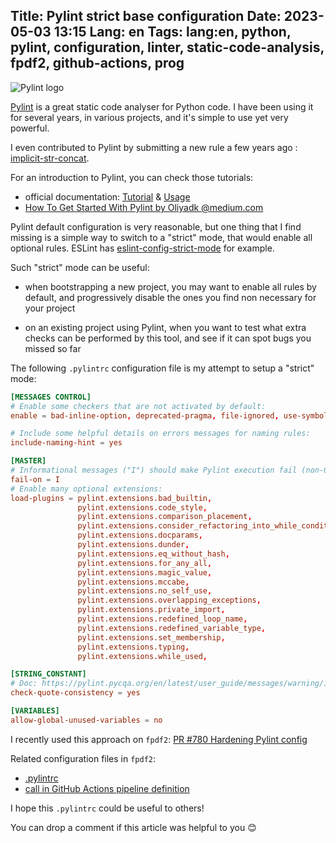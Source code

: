 Title: Pylint strict base configuration
Date: 2023-05-03 13:15
Lang: en
Tags: lang:en, python, pylint, configuration, linter, static-code-analysis, fpdf2, github-actions, prog
---
![Pylint logo](images/2023/05/pylint-strict.webp)

[Pylint](https://pylint.pycqa.org) is a great static code analyser for Python code.
I have been using it for several years, in various projects, and it's simple to use yet very powerful.

I even contributed to Pylint by submitting a new rule a few years ago : [implicit-str-concat](https://github.com/pylint-dev/pylint/pull/1655).

For an introduction to Pylint, you can check those tutorials:

* official documentation: [Tutorial](https://pylint.readthedocs.io/en/latest/tutorial.html) & [Usage](https://pylint.readthedocs.io/en/latest/user_guide/usage/run.html)
* [How To Get Started With Pylint by Oliyadk @medium.com](https://medium.com/@oliyadkebede32/how-to-get-started-with-pylint-79bf950f61a8)

Pylint default configuration is very reasonable, but one thing that I find missing is a simple way to switch to a "strict" mode, that would enable all optional rules. ESLint has [eslint-config-strict-mode](https://www.npmjs.com/package/eslint-config-strict-mode) for example.

Such "strict" mode can be useful:

* when bootstrapping a new project, you may want to enable all rules by default,
  and progressively disable the ones you find non necessary for your project

* on an existing project using Pylint, when you want to test what extra checks
  can be performed by this tool, and see if it can spot bugs you missed so far

The following `.pylintrc` configuration file is my attempt to setup a "strict" mode:

```toml
[MESSAGES CONTROL]
# Enable some checkers that are not activated by default:
enable = bad-inline-option, deprecated-pragma, file-ignored, use-symbolic-message-instead, useless-suppression

# Include some helpful details on errors messages for naming rules:
include-naming-hint = yes

[MASTER]
# Informational messages ("I") should make Pylint execution fail (non-0 program return code):
fail-on = I
# Enable many optional extensions:
load-plugins = pylint.extensions.bad_builtin,
               pylint.extensions.code_style,
               pylint.extensions.comparison_placement,
               pylint.extensions.consider_refactoring_into_while_condition,
               pylint.extensions.docparams,
               pylint.extensions.dunder,
               pylint.extensions.eq_without_hash,
               pylint.extensions.for_any_all,
               pylint.extensions.magic_value,
               pylint.extensions.mccabe,
               pylint.extensions.no_self_use,
               pylint.extensions.overlapping_exceptions,
               pylint.extensions.private_import,
               pylint.extensions.redefined_loop_name,
               pylint.extensions.redefined_variable_type,
               pylint.extensions.set_membership,
               pylint.extensions.typing,
               pylint.extensions.while_used,

[STRING_CONSTANT]
# Doc: https://pylint.pycqa.org/en/latest/user_guide/messages/warning/implicit-str-concat.html
check-quote-consistency = yes

[VARIABLES]
allow-global-unused-variables = no
```

I recently used this approach on `fpdf2`: [PR #780 Hardening Pylint config](https://github.com/PyFPDF/fpdf2/pull/780)

Related configuration files in `fpdf2`:

* [.pylintrc](https://github.com/PyFPDF/fpdf2/blob/master/.pylintrc)
* [call in GitHub Actions pipeline definition](https://github.com/PyFPDF/fpdf2/blob/master/.github/workflows/continuous-integration-workflow.yml#L36)

I hope this `.pylintrc` could be useful to others!

You can drop a comment if this article was helpful to you 😊

<!-- Com' :
* [x] https://linuxfr.org/users/lucas-c/liens/pylint-strict-base-configuration
* [x] https://news.ycombinator.com/item?id=35800986
* [x] https://www.reddit.com/r/Python/comments/136hqoo/pylint_strict_base_configuration/
* [x] https://dev.to/lucasc/pylint-strict-base-configuration-1p0j
* [ ] https://medium.com/@Lucas_C/
-->
